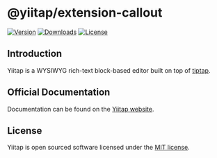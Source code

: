 # @yiitap/extension-callout
[![Version](https://img.shields.io/npm/v/@yiitap/extension-callout.svg?label=version)](https://www.npmjs.com/package/@yiitap/extension-callout)
[![Downloads](https://img.shields.io/npm/dm/@yiitap/extension-callout.svg)](https://npmcharts.com/compare/yiitap?minimal=true)
[![License](https://img.shields.io/npm/l/@yiitap/extension-callout.svg)](https://github.com/yiitap/yiitap/blob/main/LICENSE)

## Introduction
Yiitap is a WYSIWYG rich-text block-based editor built on top of [tiptap](https://tiptap.dev).

## Official Documentation
Documentation can be found on the [Yiitap website](https://yiitap.pileax.ai).

## License
Yiitap is open sourced software licensed under the [MIT license](https://github.com/yiitap/yiitap/blob/main/LICENSE).

